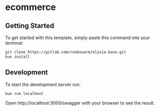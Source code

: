 # ecommerce

## Getting Started

To get started with this template, simply paste this command into your terminal:

```bash
git clone https://gitlab.com/ronbouarm/elysia-base.git
bun install
```

## Development

To start the development server run:

```bash
bun run localhost
```

Open http://localhost:3000/swagger with your browser to see the result.

